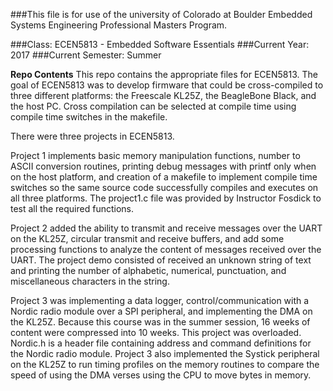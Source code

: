 ###This file is for use of the university of Colorado at Boulder Embedded Systems Engineering Professional Masters Program.


###Class:  ECEN5813 - Embedded Software Essentials
###Current Year: 2017
###Current Semester: Summer

**Repo Contents**
This repo contains the appropriate files for ECEN5813. The goal of ECEN5813 was
to develop firmware that could be cross-compiled to three different platforms:
the Freescale KL25Z, the BeagleBone Black, and the host PC. Cross compilation
can be selected at compile time using compile time switches in the makefile.

There were three projects in ECEN5813.

Project 1 implements basic memory manipulation functions, number to ASCII
conversion routines, printing debug messages with printf only when on the host
platform, and creation of a makefile to implement compile time switches so the
same source code successfully compiles and executes on all three platforms. The
project1.c file was provided by Instructor Fosdick to test all the required
functions.

Project 2 added the ability to transmit and receive messages over the UART on
the KL25Z, circular transmit and receive buffers, and add some processing
functions to analyze the content of messages received over the UART. The project
demo consisted of received an unknown string of text and printing the number of
alphabetic, numerical, punctuation, and miscellaneous characters in the string.

Project 3 was implementing a data logger, control/communication with a Nordic
radio module over a SPI peripheral, and implementing the DMA on the KL25Z.
Because this course was in the summer session, 16 weeks of content were
compressed into 10 weeks. This project was overloaded. Nordic.h is a header file
containing address and command definitions for the Nordic radio module. Project
3 also implemented the Systick peripheral on the KL25Z to run timing profiles on
the memory routines to compare the speed of using the DMA verses using the CPU
to move bytes in memory.
